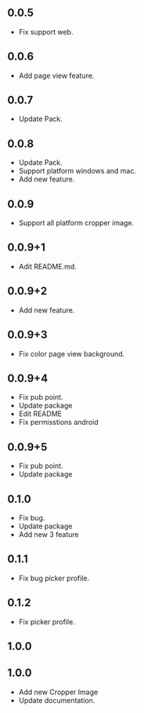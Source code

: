 ## 0.0.5

* Fix support web.

## 0.0.6

* Add page view feature.

## 0.0.7

* Update Pack.

## 0.0.8

* Update Pack.
* Support platform windows and mac.
* Add new feature.


## 0.0.9

* Support all platform cropper image.

## 0.0.9+1

* Adit README.md.

## 0.0.9+2

* Add new feature.

## 0.0.9+3

* Fix color page view background.

## 0.0.9+4

* Fix pub point.
* Update package
* Edit README
* Fix permisstions android

## 0.0.9+5

* Fix pub point.
* Update package


## 0.1.0

* Fix bug.
* Update package
* Add new 3 feature

## 0.1.1

* Fix bug picker profile.


## 0.1.2

* Fix picker profile.

## 1.0.0

## 1.0.0

* Add new Cropper Image
* Update documentation.